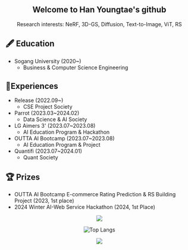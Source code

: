<div align='center'>  

## Welcome to Han Youngtae's github
Research interests: NeRF, 3D-GS, Diffusion, Text-to-Image, ViT, RS

<div align='left'>
  
## 🖋️ Education
- Sogang University (2020~)
  - Business & Computer Science Engineering

## 📍Experiences
- Release (2022.09~)
  - CSE Project Society
- Parrot (2023.03~2024.02)
  - Data Science & AI Society
- LG Aimers 3' (2023.07~2023.08)
  - AI Education Program & Hackathon
- OUTTA AI Bootcamp (2023.07~2023.08)
  - AI Education Program & Project
- Quantifi (2023.07~2024.01)
  - Quant Society
 
## 🏆 Prizes
- OUTTA AI Bootcamp E-commerce Rating Prediction & RS Building Project (2023, 1st place)
- 2024 Winter AI-Web Service Hackathon (2024, 1st Place)


<div align='center'>  

<p><img align="center" src=https://github-readme-stats.vercel.app/api?username=young0tete&show_icons=true&theme=dark/></p>

![Top Langs](https://github-readme-stats.vercel.app/api/top-langs/?username=young0tete&layout=compact&theme=tokyonight)

<p><img align="center" src="http://mazassumnida.wtf/api/generate_badge?boj=young0tete" /></p>




  
